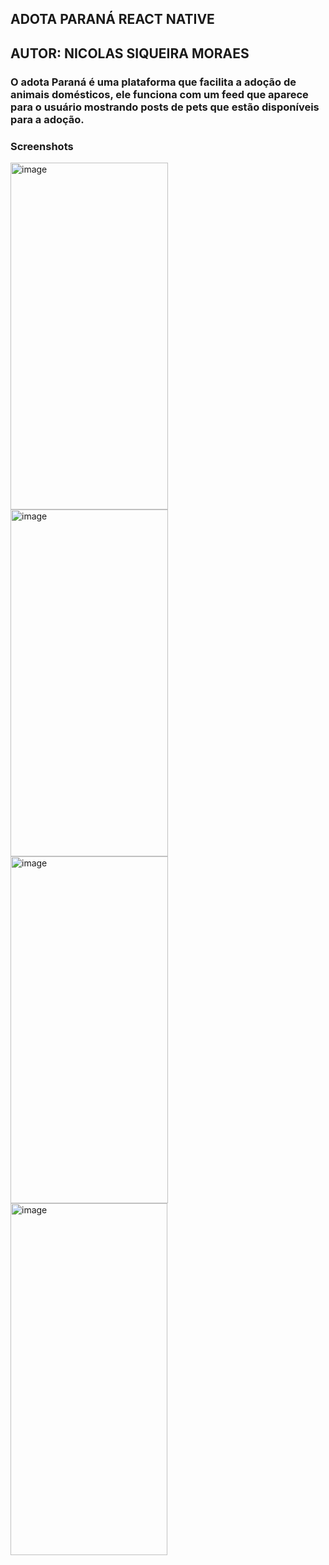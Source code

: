## ADOTA PARANÁ REACT NATIVE

## AUTOR: NICOLAS SIQUEIRA MORAES

### O adota Paraná é uma plataforma que facilita a adoção de animais domésticos, ele funciona com um feed que aparece para o usuário mostrando posts de pets que estão disponíveis para a adoção.

### Screenshots
<img width="252" height="555" alt="image" src="https://github.com/user-attachments/assets/b1041f2a-eecc-47cd-913b-31d57b5efc1c" />
<img width="252" height="555" alt="image" src="https://github.com/user-attachments/assets/e5e4ca47-ef31-47d5-9ad8-25d5c9a31615" />
<img width="252" height="555" alt="image" src="https://github.com/user-attachments/assets/b9e6eced-95cb-4c82-af27-344b1e2e14d6" />
<img width="251" height="563" alt="image" src="https://github.com/user-attachments/assets/74df4ed1-f3b3-44b5-95c0-a7e85e1fb1c3" />


